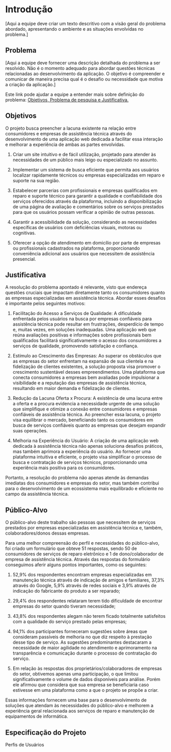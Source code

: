 # Introdução

[Aqui a equipe deve criar um texto descritivo com a visão geral do problema abordado, apresentando o ambiente e as situações envolvidas no problema.]

## Problema
[Aqui a equipe deve fornecer uma descrição detalhada do problema a ser resolvido. Não é o momento adequado para abordar questões técnicas relacionadas ao desenvolvimento da aplicação. O objetivo é compreender e comunicar de maneira precisa qual é o desafio ou necessidade que motiva a criação da aplicação.]

Este link pode ajudar a equipe a entender mais sobre definição do problema: [Objetivos, Problema de pesquisa e Justificativa.](https://medium.com/@versioparole/objetivos-problema-de-pesquisa-e-justificativa-c98c8233b9c3)


## Objetivos

O projeto busca preencher a lacuna existente na relação entre consumidores e empresas de assistência técnica através do desenvolvimento de uma aplicação web dedicada a facilitar essa interação e melhorar a experiência de ambas as partes envolvidas. 
  
1. Criar um site intuitivo e de fácil utilização, projetado para atender às necessidades de um público mais leigo ou especializado no assunto.

2. Implementar um sistema de busca eficiente que permita aos usuários localizar rapidamente técnicos ou empresas especializadas em reparo e suporte na sua região.

3. Estabelecer parcerias com profissionais e empresas qualificados em reparo e suporte técnico para garantir a qualidade e confiabilidade dos serviços oferecidos através da plataforma, incluindo a disponibilização de uma página de avaliação e comentários sobre os serviços prestados para que os usuários possam verificar a opinião de outras pessoas.

4. Garantir a acessibilidade da solução, considerando as necessidades específicas de usuários com deficiências visuais, motoras ou cognitivas.
   
5. Oferecer a opção de atendimento em domicílio por parte de empresas ou profissionais cadastrados na plataforma, proporcionando conveniência adicional aos usuários que necessitem de assistência presencial.

## Justificativa

A resolução do problema apontado é relevante, visto que endereça questões cruciais que impactam diretamente tanto os consumidores quanto as empresas especializadas em assistência técnica. Abordar esses desafios é importante pelos seguintes motivos: 
  
1. Facilitação do Acesso a Serviços de Qualidade: A dificuldade enfrentada pelos usuários na busca por empresas confiáveis para assistência técnica pode resultar em frustrações, desperdício de tempo e, muitas vezes, em soluções inadequadas. Uma aplicação web que reúna avaliações positivas e informações sobre profissionais bem qualificados facilitará significativamente o acesso dos consumidores a serviços de qualidade, promovendo satisfação e confiança. 

2. Estímulo ao Crescimento das Empresas: Ao superar os obstáculos que as empresas do setor enfrentam na expansão de sua clientela e na fidelização de clientes existentes, a solução proposta visa promover o crescimento sustentável desses empreendimentos. Uma plataforma que conecta consumidores a empresas bem avaliadas pode impulsionar a visibilidade e a reputação das empresas de assistência técnica, resultando em maior demanda e fidelização de clientes.  

3. Redução da Lacuna Oferta x Procura: A existência de uma lacuna entre a oferta e a procura evidencia a necessidade urgente de uma solução que simplifique e otimize a conexão entre consumidores e empresas confiáveis de assistência técnica. Ao preencher essa lacuna, o projeto visa equilibrar o mercado, beneficiando tanto os consumidores em busca de serviços confiáveis quanto as empresas que desejam expandir suas operações.  

4. Melhoria na Experiência do Usuário: A criação de uma aplicação web dedicada à assistência técnica não apenas soluciona desafios práticos, mas também aprimora a experiência do usuário. Ao fornecer uma plataforma intuitiva e eficiente, o projeto visa simplificar o processo de busca e contratação de serviços técnicos, proporcionando uma experiência mais positiva para os consumidores. 

Portanto, a resolução do problema não apenas atende às demandas imediatas dos consumidores e empresas do setor, mas também contribui para o desenvolvimento de um ecossistema mais equilibrado e eficiente no campo da assistência técnica. 

## Público-Alvo

O público-alvo deste trabalho são pessoas que necessitem de serviços prestados por empresas especializadas em assistência técnica e, também, colaboradores/donos dessas empresas. 

Para uma melhor compreensão do perfil e necessidades do público-alvo, foi criado um formulário que obteve 51 respostas, sendo 50 de consumidores de serviços de reparo eletrônico e 1 de dono/colaborador de empresa de assistência técnica. Através das respostas do formulário conseguimos aferir alguns pontos importantes, como os seguintes:

1.	52,9% dos respondentes encontram empresas especializadas em manutenção técnica através de indicação de amigos e familiares, 37,3% através do Google, 5,9% através de redes sociais e 3,9% através de indicação do fabricante do produto a ser reparado;

2.	29,4% dos respondentes relataram terem tido dificuldade de encontrar empresas do setor quando tiveram necessidade;

3.	43,8% dos respondentes alegam não terem ficado totalmente satisfeitos com a qualidade do serviço prestado pelas empresas;
   
4.	94,1% dos participantes forneceram sugestões sobre áreas que consideram passíveis de melhoria no que diz respeito à prestação desse tipo de serviço. As sugestões predominantes destacaram a necessidade de maior agilidade no atendimento e aprimoramento na transparência e comunicação durante o processo de contratação do serviço.
   
5.	Em relação às respostas dos proprietários/colaboradores de empresas do setor, obtivemos apenas uma participação, o que limitou significativamente o volume de dados disponíveis para análise. Porém ele afirmou que considera que sua empresa se beneficiaria caso estivesse em uma plataforma como a que o projeto se propõe a criar. 

Essas informações fornecem uma base para o desenvolvimento de soluções que atendam às necessidades do público-alvo e melhorem a experiência geral relacionada aos serviços de reparo e manutenção de equipamentos de informática.

## Especificação do Projeto
Perfis de Usuários



